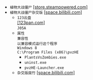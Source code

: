 * `植物大战僵尸` [[store.steampowered.com]](https://store.steampowered.com/app/3590/Plants_vs_Zombies_GOTY_Edition/)
* `植物大战僵尸杂交版` [[space.bilibili.com]](https://space.bilibili.com/97213827/dynamic)
  * `123云盘`  
[[123pan.com]](https://www.123pan.com/s/Hn60Vv-U0cKd)  
`J05A`
  * `属性`  
`兼容性`  
`以兼容模式运行这个程序`  
`Windows 8`  
`C:\Program Files (x86)\pvzHE`
    * `PlantsVsZombies.exe`
    * `uninst.exe`
    * `pvzHE-Launcher.exe`
  * `杂交版腐竹` [[space.bilibili.com]](https://space.bilibili.com/1492411588/dynamic)